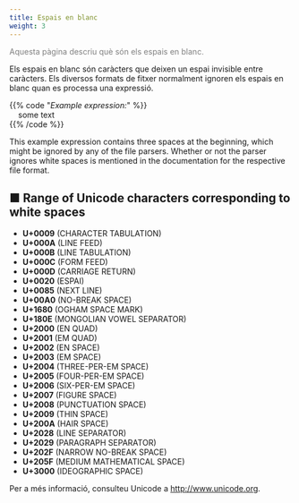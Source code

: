 ```yaml
---
title: Espais en blanc
weight: 3
---
```

<font color="Gray">Aquesta pàgina descriu què són els espais en blanc.</font>

Els espais en blanc són caràcters que deixen un espai invisible entre caràcters. Els diversos formats de fitxer normalment ignoren els espais en blanc quan es processa una expressió.

{{% code "*Example expression:*" %}}  
&nbsp;&nbsp;&nbsp;&nbsp;some text  
{{% /code %}}

This example expression contains three spaces at the beginning, which might be ignored by any of the file parsers. Whether or not the parser ignores white spaces is mentioned in the documentation for the respective file format.

## ■ Range of Unicode characters corresponding to white spaces

- **U+0009** (CHARACTER TABULATION)
- **U+000A** (LINE FEED)
- **U+000B** (LINE TABULATION)
- **U+000C** (FORM FEED)
- **U+000D** (CARRIAGE RETURN)
- **U+0020** (ESPAI)
- **U+0085** (NEXT LINE)
- **U+00A0** (NO-BREAK SPACE)
- **U+1680** (OGHAM SPACE MARK)
- **U+180E** (MONGOLIAN VOWEL SEPARATOR)
- **U+2000** (EN QUAD)
- **U+2001** (EM QUAD)
- **U+2002** (EN SPACE)
- **U+2003** (EM SPACE)
- **U+2004** (THREE-PER-EM SPACE)
- **U+2005** (FOUR-PER-EM SPACE)
- **U+2006** (SIX-PER-EM SPACE)
- **U+2007** (FIGURE SPACE)
- **U+2008** (PUNCTUATION SPACE)
- **U+2009** (THIN SPACE)
- **U+200A** (HAIR SPACE)
- **U+2028** (LINE SEPARATOR)
- **U+2029** (PARAGRAPH SEPARATOR)
- **U+202F** (NARROW NO-BREAK SPACE)
- **U+205F** (MEDIUM MATHEMATICAL SPACE)
- **U+3000** (IDEOGRAPHIC SPACE)

Per a més informació, consulteu Unicode a http://www.unicode.org.